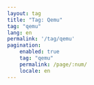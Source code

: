 ```yaml
---
layout: tag
title: "Tag: Qemu"
tag: "qemu"
lang: en
permalink: '/tag/qemu'
pagination:
    enabled: true
    tag: "qemu"
    permalink: /page/:num/
    locale: en
---
```

